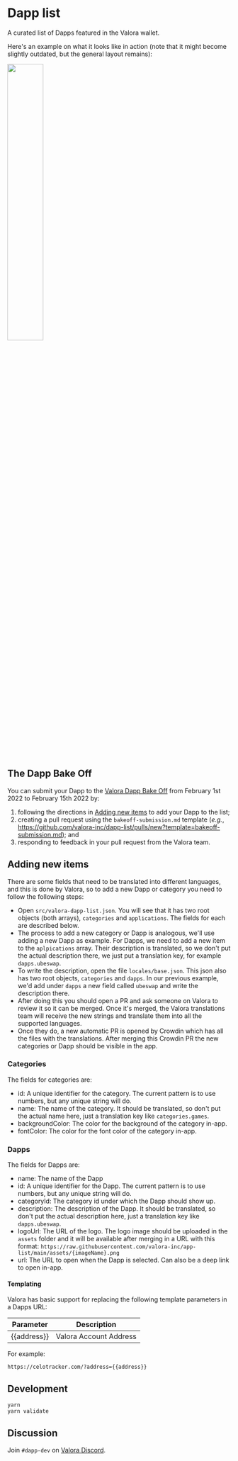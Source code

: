 # Dapp list

A curated list of Dapps featured in the Valora wallet.

Here's an example on what it looks like in action (note that it might become slightly outdated, but the general layout remains):

<img src="https://raw.githubusercontent.com/valora-inc/app-list/main/assets/in-app-example.png" width=40%>

## The Dapp Bake Off

You can submit your Dapp to the [Valora Dapp Bake
Off](https://valoraapp.com/bakeoff) from February 1st 2022 to February
15th 2022 by:

1. following the directions in [Adding new items](#adding-new-items) to add your Dapp to the list;
1. creating a pull request using the `bakeoff-submission.md`
template (_e.g._,
<https://github.com/valora-inc/dapp-list/pulls/new?template=bakeoff-submission.md>);
and
1. responding to feedback in your pull request from the Valora team.

## Adding new items

There are some fields that need to be translated into different languages, and this is done by Valora, so to add a new Dapp or category you need to follow the following steps:

- Open `src/valora-dapp-list.json`. You will see that it has two root objects (both arrays), `categories` and `applications`. The fields for each are described below.
- The process to add a new category or Dapp is analogous, we'll use adding a new Dapp as example. For Dapps, we need to add a new item to the `aplpications` array. Their description is translated, so we don't put the actual description there, we just put a translation key, for example `dapps.ubeswap`.
- To write the description, open the file `locales/base.json`. This json also has two root objects, `categories` and `dapps`. In our previous example, we'd add under `dapps` a new field called `ubeswap` and write the description there.
- After doing this you should open a PR and ask someone on Valora to review it so it can be merged. Once it's merged, the Valora translations team will receive the new strings and translate them into all the supported languages. 
- Once they do, a new automatic PR is opened by Crowdin which has all the files with the translations. After merging this Crowdin PR the new categories or Dapp should be visible in the app.

### Categories

The fields for categories are:

- id: A unique identifier for the category. The current pattern is to use numbers, but any unique string will do.
- name: The name of the category. It should be translated, so don't put the actual name here, just a translation key like `categories.games`.
- backgroundColor: The color for the background of the category in-app.
- fontColor: The color for the font color of the category in-app.

### Dapps

The fields for Dapps are:

- name: The name of the Dapp
- id: A unique identifier for the Dapp. The current pattern is to use numbers, but any unique string will do.
- categoryId: The category id under which the Dapp should show up.
- description: The description of the Dapp. It should be translated, so don't put the actual description here, just a translation key like `dapps.ubeswap`.
- logoUrl: The URL of the logo. The logo image should be uploaded in the `assets` folder and it will be available after merging in a URL with this format: `https://raw.githubusercontent.com/valora-inc/app-list/main/assets/{imageName}.png`
- url: The URL to open when the Dapp is selected. Can also be a deep link to open in-app.

#### Templating

Valora has basic support for replacing the following template
parameters in a Dapps URL:

| Parameter   | Description |
| ----------- | ----------- |
| {{address}} | Valora Account Address |

For example:

```
https://celotracker.com/?address={{address}}
```

## Development

```
yarn
yarn validate
```

## Discussion

Join `#dapp-dev` on [Valora Discord](https://valoraapp.co/discord).
